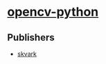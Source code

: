 # [opencv-python](https://pypi.org/project/opencv-python)



## Publishers
- [skvark](https://pypi.org/user/skvark)

